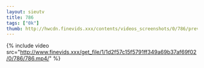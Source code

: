 ```yaml
--- 
layout: sieutv
title: 786
tags: ["0k"]
thumb: http://hwcdn.finevids.xxx/contents/videos_screenshots/0/786/preview.mp4.jpg
---
```

{% include video src="http://www.finevids.xxx/get_file/1/1d2f57c15f5791ff349a69b37af69f02/0/786/786.mp4/" %} 
